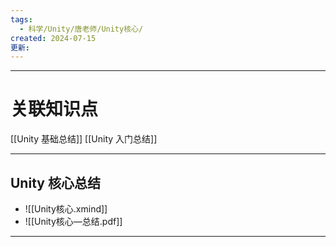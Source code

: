 ```yaml
---
tags:
  - 科学/Unity/唐老师/Unity核心/
created: 2024-07-15
更新:
---
```


---
# 关联知识点

[[Unity 基础总结]] [[Unity 入门总结]]

---

## Unity 核心总结

- ![[Unity核心.xmind]]
- ![[Unity核心—总结.pdf]]

---
